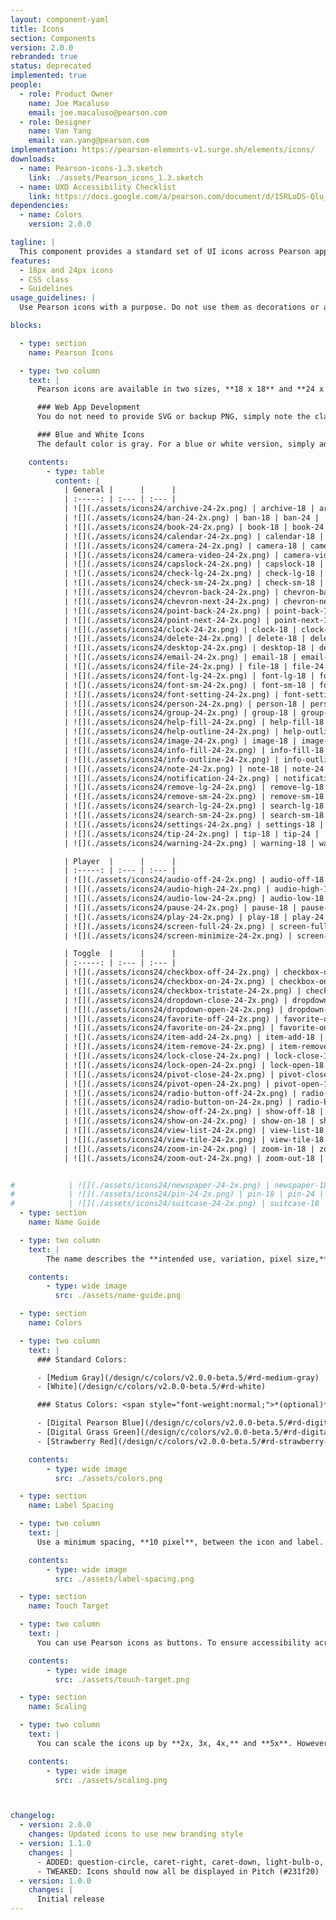 ```yaml
---
layout: component-yaml
title: Icons
section: Components
version: 2.0.0
rebranded: true
status: deprecated
implemented: true
people:
  - role: Product Owner
    name: Joe Macaluso
    email: joe.macaluso@pearson.com
  - role: Designer
    name: Van Yang
    email: van.yang@pearson.com
implementation: https://pearson-elements-v1.surge.sh/elements/icons/
downloads:
  - name: Pearson-icons-1.3.sketch
    link: ./assets/Pearson_icons_1.3.sketch
  - name: UXD Accessibility Checklist
    link: https://docs.google.com/a/pearson.com/document/d/15RLoDS-Qlu_Qz1W8UNuiHu3OtdNZ8kzKm_7jecoP5So/edit?usp=sharing
dependencies:
  - name: Colors
    version: 2.0.0

tagline: |
  This component provides a standard set of UI icons across Pearson applications.
features:
  - 18px and 24px icons
  - CSS class
  - Guidelines
usage_guidelines: |
  Use Pearson icons with a purpose. Do not use them as decorations or alter their intended use.

blocks:

  - type: section
    name: Pearson Icons

  - type: two column
    text: |
      Pearson icons are available in two sizes, **18 x 18** and **24 x 24 pixels**. You can incorporate them into your design by downloading the Pearson-icons.sketch file, located above.

      ### Web App Development
      You do not need to provide SVG or backup PNG, simply note the class name from the icons list or within the Pearson-icons.sketch file. If you wish to modify the icons, follow the guidelines below for colors, naming, and scaling.

      ### Blue and White Icons
      The default color is gray. For a blue or white version, simply add **-blue** or **-white** suffix to the class name. See Name Guide for more examples.

    contents:
        - type: table
          content: |
            | General |      |      |
            | :-----: | :--- | :--- |
            | ![](./assets/icons24/archive-24-2x.png) | archive-18 | archive-24 |
            | ![](./assets/icons24/ban-24-2x.png) | ban-18 | ban-24 |
            | ![](./assets/icons24/book-24-2x.png) | book-18 | book-24 |
            | ![](./assets/icons24/calendar-24-2x.png) | calendar-18 | calendar-24 |
            | ![](./assets/icons24/camera-24-2x.png) | camera-18 | camera-24 |
            | ![](./assets/icons24/camera-video-24-2x.png) | camera-video-18 | camera-video-24 |
            | ![](./assets/icons24/capslock-24-2x.png) | capslock-18 | capslock-24 |
            | ![](./assets/icons24/check-lg-24-2x.png) | check-lg-18 | check-lg-24 |
            | ![](./assets/icons24/check-sm-24-2x.png) | check-sm-18 | check-sm-24 |
            | ![](./assets/icons24/chevron-back-24-2x.png) | chevron-back-18 | chevron-back-24 |
            | ![](./assets/icons24/chevron-next-24-2x.png) | chevron-next-18 | chevron-next-24 |
            | ![](./assets/icons24/point-back-24-2x.png) | point-back-18 | point-back-24 |
            | ![](./assets/icons24/point-next-24-2x.png) | point-next-18 | point-next-24 |
            | ![](./assets/icons24/clock-24-2x.png) | clock-18 | clock-24 |
            | ![](./assets/icons24/delete-24-2x.png) | delete-18 | delete-24 |
            | ![](./assets/icons24/desktop-24-2x.png) | desktop-18 | desktop-24 |
            | ![](./assets/icons24/email-24-2x.png) | email-18 | email-24 |
            | ![](./assets/icons24/file-24-2x.png) | file-18 | file-24 |
            | ![](./assets/icons24/font-lg-24-2x.png) | font-lg-18 | font-lg-24 |
            | ![](./assets/icons24/font-sm-24-2x.png) | font-sm-18 | font-sm-24 |
            | ![](./assets/icons24/font-setting-24-2x.png) | font-setting-18 | font-setting-24 |
            | ![](./assets/icons24/person-24-2x.png) | person-18 | person-24 |
            | ![](./assets/icons24/group-24-2x.png) | group-18 | group-24 |
            | ![](./assets/icons24/help-fill-24-2x.png) | help-fill-18 | help-fill-24 |
            | ![](./assets/icons24/help-outline-24-2x.png) | help-outline-18 | help-outline-24 |
            | ![](./assets/icons24/image-24-2x.png) | image-18 | image-24 |
            | ![](./assets/icons24/info-fill-24-2x.png) | info-fill-18 | info-fill-24 |
            | ![](./assets/icons24/info-outline-24-2x.png) | info-outline-18 | info-outline-24 |
            | ![](./assets/icons24/note-24-2x.png) | note-18 | note-24 |
            | ![](./assets/icons24/notification-24-2x.png) | notification-18 | notification-24 |
            | ![](./assets/icons24/remove-lg-24-2x.png) | remove-lg-18 | remove-lg-24 |
            | ![](./assets/icons24/remove-sm-24-2x.png) | remove-sm-18 | remove-sm-24 |
            | ![](./assets/icons24/search-lg-24-2x.png) | search-lg-18 | search-lg-24 |
            | ![](./assets/icons24/search-sm-24-2x.png) | search-sm-18 | search-sm-24 |
            | ![](./assets/icons24/settings-24-2x.png) | settings-18 | settings-24 |
            | ![](./assets/icons24/tip-24-2x.png) | tip-18 | tip-24 |
            | ![](./assets/icons24/warning-24-2x.png) | warning-18 | warning-24

            | Player  |      |      |
            | :-----: | :--- | :--- |
            | ![](./assets/icons24/audio-off-24-2x.png) | audio-off-18 | audio-off-24 |
            | ![](./assets/icons24/audio-high-24-2x.png) | audio-high-18 | audio-high-24 |
            | ![](./assets/icons24/audio-low-24-2x.png) | audio-low-18 | audio-low-24 |
            | ![](./assets/icons24/pause-24-2x.png) | pause-18 | pause-24 |
            | ![](./assets/icons24/play-24-2x.png) | play-18 | play-24 |
            | ![](./assets/icons24/screen-full-24-2x.png) | screen-full-18 | screen-full-24 |
            | ![](./assets/icons24/screen-minimize-24-2x.png) | screen-minimize-18 | screen-minimize-24 |

            | Toggle  |      |      |
            | :-----: | :--- | :--- |
            | ![](./assets/icons24/checkbox-off-24-2x.png) | checkbox-off-18 | checkbox-off-24 |
            | ![](./assets/icons24/checkbox-on-24-2x.png) | checkbox-on-18 | checkbox-on-24 |
            | ![](./assets/icons24/checkbox-tristate-24-2x.png) | checkbox-tristate-18 | checkbox-tristate-24 |
            | ![](./assets/icons24/dropdown-close-24-2x.png) | dropdown-close-18 | dropdown-close-24 |
            | ![](./assets/icons24/dropdown-open-24-2x.png) | dropdown-open-18 | dropdown-open-24 |
            | ![](./assets/icons24/favorite-off-24-2x.png) | favorite-off-18 | favorite-off-24 |
            | ![](./assets/icons24/favorite-on-24-2x.png) | favorite-on-18 | favorite-on-24 |
            | ![](./assets/icons24/item-add-24-2x.png) | item-add-18 | item-add-24 |
            | ![](./assets/icons24/item-remove-24-2x.png) | item-remove-18 | item-remove-24 |
            | ![](./assets/icons24/lock-close-24-2x.png) | lock-close-18 | lock-close-24 |
            | ![](./assets/icons24/lock-open-24-2x.png) | lock-open-18 | lock-open-24 |
            | ![](./assets/icons24/pivot-close-24-2x.png) | pivot-close-18 | pivot-close-24 |
            | ![](./assets/icons24/pivot-open-24-2x.png) | pivot-open-18 | pivot-open-24 |
            | ![](./assets/icons24/radio-button-off-24-2x.png) | radio-button-off-18 | radio-button-off-24 |
            | ![](./assets/icons24/radio-button-on-24-2x.png) | radio-button-on-18 | radio-button-on-24 |
            | ![](./assets/icons24/show-off-24-2x.png) | show-off-18 | show-off-24 |
            | ![](./assets/icons24/show-on-24-2x.png) | show-on-18 | show-on-24 |
            | ![](./assets/icons24/view-list-24-2x.png) | view-list-18 | view-list-24 |
            | ![](./assets/icons24/view-tile-24-2x.png) | view-tile-18 | view-tile-24 |
            | ![](./assets/icons24/zoom-in-24-2x.png) | zoom-in-18 | zoom-in-24 |
            | ![](./assets/icons24/zoom-out-24-2x.png) | zoom-out-18 | zoom-out-24 |


#            | ![](./assets/icons24/newspaper-24-2x.png) | newspaper-18 | newspaper-24 |
#            | ![](./assets/icons24/pin-24-2x.png) | pin-18 | pin-24 |
#            | ![](./assets/icons24/suitcase-24-2x.png) | suitcase-18 | suitcase-24 |
  - type: section
    name: Name Guide

  - type: two column
    text: |
        The name describes the **intended use, variation, pixel size,** and **scaling**.

    contents:
        - type: wide image
          src: ./assets/name-guide.png

  - type: section
    name: Colors

  - type: two column
    text: |
      ### Standard Colors:

      - [Medium Gray](/design/c/colors/v2.0.0-beta.5/#rd-medium-gray)
      - [White](/design/c/colors/v2.0.0-beta.5/#rd-white)

      ### Status Colors: <span style="font-weight:normal;">*(optional)*</span>

      - [Digital Pearson Blue](/design/c/colors/v2.0.0-beta.5/#rd-digital-pearson-blue) - primary or selected
      - [Digital Grass Green](/design/c/colors/v2.0.0-beta.5/#rd-digital-grass-green) - success or correct
      - [Strawberry Red](/design/c/colors/v2.0.0-beta.5/#rd-strawberry-red) - error or wrong

    contents:
        - type: wide image
          src: ./assets/colors.png

  - type: section
    name: Label Spacing

  - type: two column
    text: |
      Use a minimum spacing, **10 pixel**, between the icon and label.

    contents:
        - type: wide image
          src: ./assets/label-spacing.png

  - type: section
    name: Touch Target

  - type: two column
    text: |
      You can use Pearson icons as buttons. To ensure accessibility across desktop and mobile devices, a minimum touch target, **44 x 44 pixel**, is required for each icon.

    contents:
        - type: wide image
          src: ./assets/touch-target.png

  - type: section
    name: Scaling

  - type: two column
    text: |
      You can scale the icons up by **2x, 3x, 4x,** and **5x**. However, scaling them down or any .5x variation, the lines and shapes will become blurry.

    contents:
        - type: wide image
          src: ./assets/scaling.png



changelog:
  - version: 2.0.0
    changes: Updated icons to use new branding style
  - version: 1.1.0
    changes: |
      - ADDED: question-circle, caret-right, caret-down, light-bulb-o, and icons for archive action, plus reading, business case, video, and image content types
      - TWEAKED: Icons should now all be displayed in Pitch (#231f20)
  - version: 1.0.0
    changes: |
      Initial release
---
```

